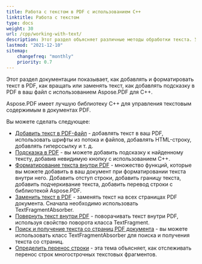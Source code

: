 ```yaml
---
title: Работа с текстом в PDF с использованием C++
linktitle: Работа с текстом
type: docs
weight: 30
url: /cpp/working-with-text/
description: Этот раздел объясняет различные методы обработки текста. Узнайте, как добавлять, заменять, вращать, искать текст с помощью Aspose.PDF и C++.
lastmod: "2021-12-10"
sitemap:
    changefreq: "monthly"
    priority: 0.7
---
```


Этот раздел документации показывает, как добавлять и форматировать текст в PDF, как вращать или заменять текст, как добавлять подсказку в PDF в ваш файл с использованием Aspose.PDF для C++.

Aspose.PDF имеет лучшую библиотеку C++ для управления текстовым содержимым в документах PDF.

Вы можете сделать следующее:

- [Добавить текст в PDF-файл](/pdf/cpp/add-text-to-pdf-file/) - добавлять текст в ваш PDF, использовать шрифты из потока и файлов, добавлять HTML-строку, добавлять гиперссылку и т. д.
- [Подсказка в PDF](/pdf/cpp/pdf-tooltip/) - вы можете добавить подсказку к найденному тексту, добавив невидимую кнопку с использованием C++.
- [Форматирование текста внутри PDF](/pdf/cpp/text-formatting-inside-pdf/) - множество функций, которые вы можете добавить в ваш документ при форматировании текста внутри него. Добавить отступ строки, добавить границу текста, добавить подчеркивание текста, добавить перевод строки с библиотекой Aspose.PDF.
- [Заменить текст в PDF](/pdf/cpp/replace-text-in-pdf/) - заменять текст на всех страницах PDF документа. Сначала необходимо использовать TextFragmentAbsorber.
- [Повернуть текст внутри PDF](/pdf/cpp/rotate-text-inside-pdf/) - поворачивать текст внутри PDF, используя свойство поворота класса TextFragment.
- [Поиск и получение текста со страниц PDF документа](/pdf/cpp/search-and-get-text-from-pdf/) - вы можете использовать класс TextFragmentAbsorber для поиска и получения текста со страниц.
- [Определить перенос строки](/pdf/cpp/determine-line-break/) - эта тема объясняет, как отслеживать перенос строк многострочных текстовых фрагментов.